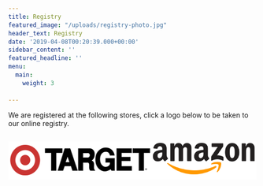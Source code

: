 ```yaml
---
title: Registry
featured_image: "/uploads/registry-photo.jpg"
header_text: Registry
date: '2019-04-08T00:20:39.000+00:00'
sidebar_content: ''
featured_headline: ''
menu:
  main:
    weight: 3

---
```

We are registered at the following stores, click a logo below to be taken to our online registry.

<div style="display:flex;">

<a style="display:block;flex:1;" target="_blank" href="https://www.target.com/gift-registry/giftgiver?registryId=071cca8cf3c94f1fb2236b071853a321&type=WEDDING"><img style="width:auto;height:77px;" src="/uploads/target-logo.png" /></a>

<a style="display:block;flex:1;" target="_blank" href="https://www.amazon.com/wedding/tyler-hozie-brooke-wiley-st-louis-september-2019/registry/27KSYS59FON5K"><img style="width:auto;height:77px;" src="/uploads/amazon-logo.png" /></a>

</div>